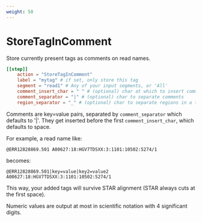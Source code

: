 ```yaml
---
weight: 50
---
```


# StoreTagInComment

Store currently present tags as comments on read names.

```toml
[[step]]
    action = "StoreTagInComment"
    label = "mytag" # if set, only store this tag
    segment = "read1" # Any of your input segments, or 'All'
    comment_insert_char = " " # (optional) char at which to insert comments
    comment_separator = "|" # (optional) char to separate comments
    region_separator = "_" # (optional) char to separate regions in a tag, if it has multiple
```

Comments are key=value pairs, separated by `comment_separator` which defaults to '|'. 
They get inserted before the first `comment_insert_char`, which defaults to space.

For example, a read name like:
```
@ERR12828869.501 A00627:18:HGV7TDSXX:3:1101:10502:5274/1
```
becomes:
```
@ERR12828869.501|key=value|key2=value2 A00627:18:HGV7TDSXX:3:1101:10502:5274/1
```

This way, your added tags will survive STAR alignment (STAR always cuts at the first space).


Numeric values are output at most in scientific notation with 4 significant digits.
